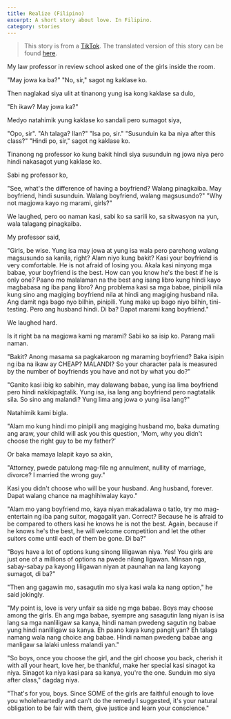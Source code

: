 ```yaml
---
title: Realize (Filipino)
excerpt: A short story about love. In Filipino.
category: stories
---
```


> This story is from a [TikTok](https://www.tiktok.com/@_sun_flowerssss/photo/7374223139640773893?is_from_webapp=1&sender_device=pc&web_id=7375529809030972929). The translated version of this story can be found [here](/blog/realize).

My law professor in review school asked one of the girls inside the room.

"May jowa ka ba?"
"No, sir," sagot ng kaklase ko.

Then naglakad siya ulit at tinanong yung isa kong kaklase sa dulo,

"Eh ikaw? May jowa ka?"

Medyo natahimik yung kaklase ko sandali pero sumagot siya,

"Opo, sir".
"Ah talaga? Ilan?"
"Isa po, sir."
"Susunduin ka ba niya after this class?"
"Hindi po, sir," sagot ng kaklase ko.

Tinanong ng professor ko kung bakit hindi siya susunduin ng jowa niya pero hindi nakasagot yung kaklase ko.

Sabi ng professor ko,

"See, what's the difference of having a boyfriend? Walang pinagkaiba. May boyfriend, hindi susunduin. Walang boyfriend, walang magsusundo?"
"Why not magjowa kayo ng marami, girls?"

We laughed, pero oo naman kasi, sabi ko sa sarili ko, sa sitwasyon na yun, wala talagang pinagkaiba.

My professor said,

"Girls, be wise. Yung isa may jowa at yung isa wala pero parehong walang magsusundo sa kanila, right? Alam niyo kung bakit? Kasi your boyfriend is very comfortable. He is not afraid of losing you. Akala kasi ninyong mga babae, your boyfriend is the best. How can you know he's the best if he is only one? Paano mo malalaman na the best ang isang libro kung hindi kayo magbabasa ng iba pang libro? Ang problema kasi sa mga babae, pinipili nila kung sino ang magiging boyfriend nila at hindi ang magiging husband nila. Ang damit nga bago nyo bilhin, pinipili. Yung make up bago niyo bilhin, tini-testing. Pero ang husband hindi. Di ba? Dapat marami kang boyfriend."

We laughed hard.

Is it right ba na magjowa kami ng marami? Sabi ko sa isip ko. Parang mali naman.

"Bakit? Anong masama sa pagkakaroon ng maraming boyfriend? Baka isipin ng iba na ikaw ay CHEAP? MALANDI? So your character pala is measured by the number of boyfriends you have and not by what you do?"

"Ganito kasi ibig ko sabihin, may dalawang babae, yung isa lima boyfriend pero hindi nakikipagtalik. Yung isa, isa lang ang boyfriend pero nagtatalik sila. So sino ang malandi? Yung lima ang jowa o yung iisa lang?"

Natahimik kami bigla.

"Alam mo kung hindi mo pinipili ang magiging husband mo, baka dumating ang araw, your child will ask you this question, ‘Mom, why you didn't choose the right guy to be my father?’

Or baka mamaya lalapit kayo sa akin,

"Attorney, pwede patulong mag-file ng annulment, nullity of marriage, divorce? I married the wrong guy."

Kasi you didn't choose who will be your husband. Ang husband, forever. Dapat walang chance na maghihiwalay kayo."

"Alam mo yang boyfriend mo, kaya niyan makadalawa o tatlo, try mo mag-entertain ng iba pang suitor, magagalit yan. Correct? Because he is afraid to be compared to others kasi he knows he is not the best. Again, because if he knows he's the best, he will welcome competition and let the other suitors come until each of them be gone. Di ba?"

"Boys have a lot of options kung sinong liligawan niya. Yes! You girls are just one of a millions of options na pwede nilang ligawan. Minsan nga, sabay-sabay pa kayong liligawan niyan at paunahan na lang kayong sumagot, di ba?"

"Then ang gagawin mo, sasagutin mo siya kasi wala ka nang option," he said jokingly.

"My point is, love is very unfair sa side ng mga babae. Boys may choose among the girls. Eh ang mga babae, syempre ang sasagutin lang niyan is isa lang sa mga nanliligaw sa kanya, hindi naman pwedeng sagutin ng babae yung hindi nanliligaw sa kanya. Eh paano kaya kung pangit yan? Eh talaga namang wala nang choice ang babae. Hindi naman pwedeng babae ang manligaw sa lalaki unless malandi yan."

"So boys, once you choose the girl, and the girl choose you back, cherish it with all your heart, love her, be thankful, make her special kasi sinagot ka niya. Sinagot ka niya kasi para sa kanya, you're the one. Sunduin mo siya after class," dagdag niya.

"That's for you, boys. Since SOME of the girls are faithful enough to love you wholeheartedly and can't do the remedy I suggested, it's your natural obligation to be fair with them, give justice and learn your conscience."